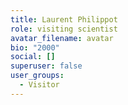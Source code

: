 ```yaml
---
title: Laurent Philippot
role: visiting scientist
avatar_filename: avatar
bio: "2000"
social: []
superuser: false
user_groups:
  - Visitor
---
```

